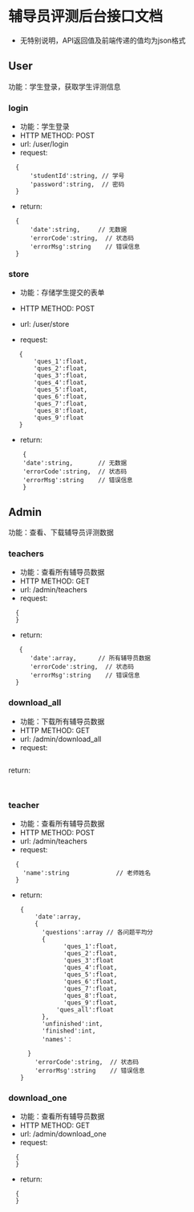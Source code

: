 
# 辅导员评测后台接口文档

- 无特别说明，API返回值及前端传递的值均为json格式

## User

功能：学生登录，获取学生评测信息

### login

- 功能：学生登录
- HTTP METHOD: POST
- url:   /user/login
- request:
```
  {
      'studentId':string, // 学号
      'password':string,  // 密码
  }
  ```

- return:
```
  {
      'date':string,   	 // 无数据
      'errorCode':string,  // 状态码
      'errorMsg':string    // 错误信息
  }
```

### store

* 功能：存储学生提交的表单

- HTTP METHOD: POST

- url:   /user/store

- request:

 ``` 
    {
        'ques_1':float,
        'ques_2':float,
        'ques_3':float,
        'ques_4':float,
        'ques_5':float,
        'ques_6':float,
        'ques_7':float,
        'ques_8':float,
        'ques_9':float
    }
```

-  return:

```
    {
    'date':string,   	 // 无数据
    'errorCode':string,  // 状态码
    'errorMsg':string    // 错误信息
    }
 ```

## Admin

功能：查看、下载辅导员评测数据

### teachers

- 功能：查看所有辅导员数据
- HTTP METHOD: GET
- url:   /admin/teachers
- request:

```
  {
  }
```

- return:

```
   {
      'date':array,   	 // 所有辅导员数据
      'errorCode':string,  // 状态码
      'errorMsg':string    // 错误信息
  }
```

### download_all

- 功能：下载所有辅导员数据
- HTTP METHOD: GET
- url:   /admin/download_all
- request:

```
```

return:

```
  
```

### teacher

- 功能：查看所有辅导员数据
- HTTP METHOD: POST
- url:   /admin/teachers
- request:

```
  {
  	'name':string             // 老师姓名
  }
```

- return:

  ```
  {
      'date':array,  
      {
      	'questions':array // 各问题平均分
      	{
              'ques_1':float,
              'ques_2':float,
              'ques_3':float
              'ques_4':float,
              'ques_5':float,
              'ques_6':float,
              'ques_7':float,
              'ques_8':float,
              'ques_9':float,
      		'ques_all':float
  		},
  		'unfinished':int,
  		'finished':int,
  		'names'：
      	
  	}
      'errorCode':string,  // 状态码
      'errorMsg':string    // 错误信息
  }
  ```

### download_one

- 功能：查看所有辅导员数据
- HTTP METHOD: GET
- url:   /admin/download_one
- request:

``` 
  {
  }
```

- return:

```
  {
  }
```



